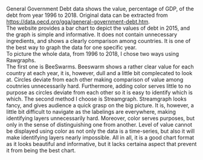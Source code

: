 General Government Debt data shows the value, percentage of GDP, of the debt from year 1996 to 2018. Original data can be extracted from https://data.oecd.org/gga/general-government-debt.htm.  
The website provides a bar chart to depict the values of debt in 2015, and the graph is simple and informative. It does not contain unnecessary ingredients, and shows a clearly comparison among countries. It is one of the best way to graph the data for one specific year.  
To picture the whole data, from 1996 to 2018, I chose two ways using Rawgraphs.  
The first one is BeeSwarms. Beeswarm shows a rather clear value for each country at each year, it is, however, dull and a little bit complecated to look at. Circles deviate from each other making comparison of value among coutnries unnecessarily hard. Furthermore, adding color serves little to no purpose as circles deviate from each other so it is easy to identify which is which.
The second method I choose is Streamgraph. Streamgraph looks fancy, and gives audience a quick grasp on the big picture. It is, however, a little bit difficult to navigate as the labelings are everywhere, making identifying layers unnecessarily hard. Moreover, color serves purposes, but only in the sense of distinguishing one from another. Level of value cannot be displayed using color as not only the data is a time-series, but also it will make identifying layers nearly impossible. All in all, it is a good chart format as it looks beautiful and informative, but it lacks certaina aspect that prevent it from being the best chart.
